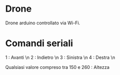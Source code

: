 # Drone
Drone arduino controllato via Wi-Fi.

# Comandi seriali

1 : Avanti \n
2 : Indietro \n
3 : Sinistra \n
4 : Destra \n

Qualsiasi valore compreso tra 150 e 260 : Altezza
